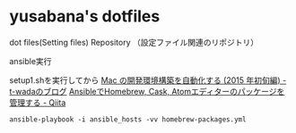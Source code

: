 yusabana's dotfiles
========

dot files(Setting files) Repository （設定ファイル関連のリポジトリ）


ansible実行

setup1.shを実行してから
[Mac の開発環境構築を自動化する (2015 年初旬編) - t-wadaのブログ](http://t-wada.hatenablog.jp/entry/mac-provisioning-by-ansible)
[AnsibleでHomebrew, Cask, Atomエディターのパッケージを管理する - Qiita](http://qiita.com/hnakamur/items/1c27cf0df19fe57ec624)

```
ansible-playbook -i ansible_hosts -vv homebrew-packages.yml
```
